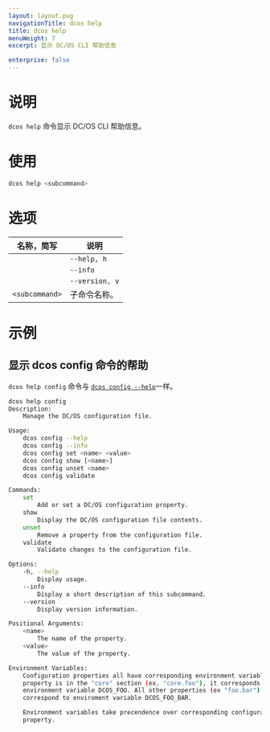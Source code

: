 ```yaml
---
layout: layout.pug
navigationTitle: dcos help
title: dcos help
menuWeight: 7
excerpt: 显示 DC/OS CLI 帮助信息

enterprise: false
---
```


# 说明
`dcos help` 命令显示 DC/OS CLI 帮助信息。

# 使用

```bash
dcos help <subcommand>
```

# 选项

| 名称，简写 | 说明 |
|---------|-------------|
| | `--help, h` | 显示使用情况。|
| | `--info` | 显示此子命令的简短说明。|
| | `--version, v` | 显示版本信息。 |
| `<subcommand>` | 子命令名称。|

# 示例

## 显示 dcos config 命令的帮助

`dcos help config` 命令与 [`dcos config --help`](/dcos/cn/1.11/cli/command-reference/dcos-config/)一样。

```bash
dcos help config
Description:
    Manage the DC/OS configuration file.

Usage:
    dcos config --help
    dcos config --info
    dcos config set <name> <value>
    dcos config show [<name>]
    dcos config unset <name>
    dcos config validate

Commands:
    set
        Add or set a DC/OS configuration property.
    show
        Display the DC/OS configuration file contents.
    unset
        Remove a property from the configuration file.
    validate
        Validate changes to the configuration file.

Options:
    -h, --help
        Display usage.
    --info
        Display a short description of this subcommand.
    --version
        Display version information.

Positional Arguments:
    <name>
        The name of the property.
    <value>
        The value of the property.

Environment Variables:
    Configuration properties all have corresponding environment variables. If a
    property is in the "core" section (ex. "core.foo"), it corresponds to
    environment variable DCOS_FOO. All other properties (ex "foo.bar")
    correspond to enviroment variable DCOS_FOO_BAR.

    Environment variables take precendence over corresponding configuration
    property.
```
